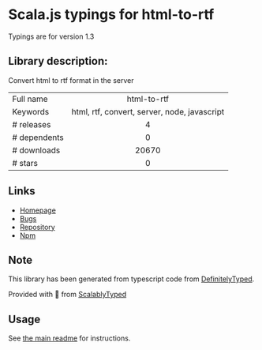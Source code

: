 
# Scala.js typings for html-to-rtf

Typings are for version 1.3

## Library description:
Convert html to rtf format in the server

|                    |                 |
| ------------------ | :-------------: |
| Full name          | html-to-rtf |
| Keywords           | html, rtf, convert, server, node, javascript |
| # releases         | 4 |
| # dependents       | 0 |
| # downloads        | 20670 |
| # stars            | 0 |

## Links
- [Homepage](https://github.com/oziresrds/html-to-rtf#readme)
- [Bugs](https://github.com/oziresrds/html-to-rtf/issues)
- [Repository](https://github.com/oziresrds/html-to-rtf)
- [Npm](https://www.npmjs.com/package/html-to-rtf)
    


## Note
This library has been generated from typescript code from [DefinitelyTyped](https://definitelytyped.org).

Provided with :purple_heart: from [ScalablyTyped](https://github.com/oyvindberg/ScalablyTyped)

## Usage
See [the main readme](../../readme.md) for instructions.



